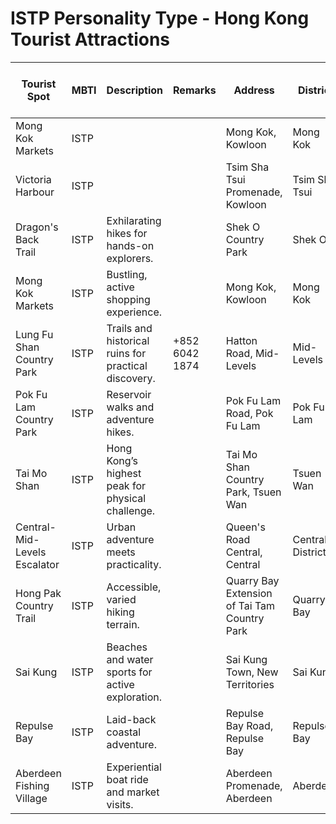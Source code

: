 # ISTP Personality Type - Hong Kong Tourist Attractions

| Tourist Spot | MBTI | Description | Remarks | Address | District | Location | Operating Hours (Mon-Fri) | Operating Hours (Sat-Sun) | Operating Hours (Public Holiday) | Full Day |
| --- | --- | --- | --- | --- | --- | --- | --- | --- | --- | --- |
| Mong Kok Markets | ISTP |  |  | Mong Kok, Kowloon | Mong Kok | Kowloon | 10:00 AM–12:00 AM | 10:00 AM–12:00 AM | 10:00 AM–12:00 AM |  |
| Victoria Harbour | ISTP |  |  | Tsim Sha Tsui Promenade, Kowloon | Tsim Sha Tsui | Kowloon |  |  |  |  |
| Dragon's Back Trail | ISTP | Exhilarating hikes for hands-on explorers. |  | Shek O Country Park | Shek O | Hong Kong Island |  |  |  |  |
| Mong Kok Markets | ISTP | Bustling, active shopping experience. |  | Mong Kok, Kowloon | Mong Kok | Kowloon | 10:00 AM–12:00 AM | 10:00 AM–12:00 AM | 10:00 AM–12:00 AM |  |
| Lung Fu Shan Country Park | ISTP | Trails and historical ruins for practical discovery. | +852 6042 1874 | Hatton Road, Mid-Levels | Mid-Levels | Hong Kong Island |  |  |  |  |
| Pok Fu Lam Country Park | ISTP | Reservoir walks and adventure hikes. |  | Pok Fu Lam Road, Pok Fu Lam | Pok Fu Lam | Hong Kong Island |  |  |  |  |
| Tai Mo Shan | ISTP | Hong Kong’s highest peak for physical challenge. |  | Tai Mo Shan Country Park, Tsuen Wan | Tsuen Wan | New Territories |  |  |  |  |
| Central-Mid-Levels Escalator | ISTP | Urban adventure meets practicality. |  | Queen's Road Central, Central | Central District | Hong Kong Island | 6:00 AM–12:00 AM | 6:00 AM–12:00 AM | 6:00 AM–12:00 AM |  |
| Hong Pak Country Trail | ISTP | Accessible, varied hiking terrain. |  | Quarry Bay Extension of Tai Tam Country Park | Quarry Bay | Hong Kong Island |  |  |  |  |
| Sai Kung | ISTP | Beaches and water sports for active exploration. |  | Sai Kung Town, New Territories | Sai Kung | New Territories |  |  |  |  |
| Repulse Bay | ISTP | Laid-back coastal adventure. |  | Repulse Bay Road, Repulse Bay | Repulse Bay | Hong Kong Island |  |  |  |  |
| Aberdeen Fishing Village | ISTP | Experiential boat ride and market visits. |  | Aberdeen Promenade, Aberdeen | Aberdeen | Hong Kong Island |  |  |  |  |
